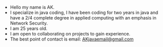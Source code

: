 * Hello my name is AK. 
* I specialize in java coding, I have been coding for two years in java and have a 2/4 complete degree in applied computing with an emphasis in Network Security.
* I am 25 years old.
* I am open to collaborating on projects to gain experience.
* The best point of contact is email: AKjavaemail@gmail.com
